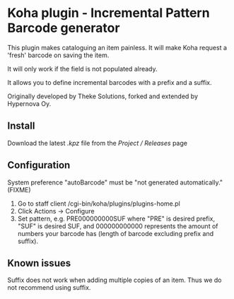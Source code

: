 # Koha plugin - Incremental Pattern Barcode generator

This plugin makes cataloguing an item painless. It will make Koha request a
'fresh' barcode on saving the item.

It will only work if the field is not populated already.

It allows you to define incremental barcodes with a prefix and a suffix.

Originally developed by Theke Solutions, forked and extended by Hypernova Oy.

## Install

Download the latest _.kpz_ file from the _Project / Releases_ page

## Configuration

System preference "autoBarcode" must be "not generated automatically." (FIXME)

1. Go to staff client /cgi-bin/koha/plugins/plugins-home.pl
2. Click Actions -> Configure
3. Set pattern, e.g. PRE000000000SUF where
"PRE" is desired prefix, "SUF" is desired SUF, and 000000000000 represents
the amount of numbers your barcode has (length of barcode excluding prefix
and suffix).

## Known issues

Suffix does not work when adding multiple copies of an item. Thus we do not
recommend using suffix.
